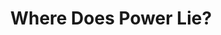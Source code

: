 ---
layout: layouts/post.njk
tags:
 - work
 - "2019"
 - print
 - favorite
title: Where Does Power Lie?
type: Print
year: "2019"
featured_image: "/img/maxresdefault.jpg"
materials: Altered Postcard
description: A vintage postcard altered with custom stamp.
support_images:
 - "/img/61_1-warnick-greece-show.jpg"
 - "/img/61_2-warnick-greece-show.jpg"
 - "/img/61_3-warnick-greece-show.jpg"
 - "/img/61_4-warnick-greece-show.jpg"
 - "/img/61_5-warnick-greece-show.jpg"
eleventyNavigation:
  key: Where Does Power Lie?
---